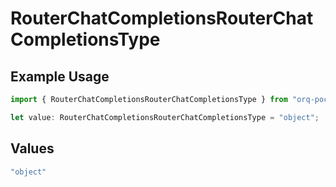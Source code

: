 # RouterChatCompletionsRouterChatCompletionsType

## Example Usage

```typescript
import { RouterChatCompletionsRouterChatCompletionsType } from "orq-poc-typescript2/models/operations";

let value: RouterChatCompletionsRouterChatCompletionsType = "object";
```

## Values

```typescript
"object"
```